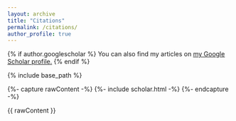 ```yaml
---
layout: archive
title: "Citations"
permalink: /citations/
author_profile: true
---
```


{% if author.googlescholar %}
  You can also find my articles on <u><a href="{{author.googlescholar}}">my Google Scholar profile</a>.</u>
{% endif %}

{% include base_path %}

{%- capture rawContent -%}
  {%- include scholar.html -%}
{%- endcapture -%}

{{ rawContent }}
